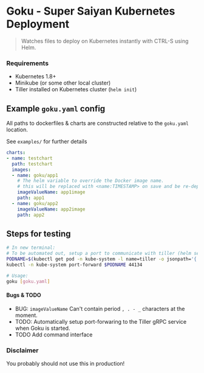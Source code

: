 # Goku - Super Saiyan Kubernetes Deployment
> Watches files to deploy on Kubernetes instantly with CTRL-S using Helm.

### Requirements
* Kubernetes 1.8+
* Minikube (or some other local cluster)
* Tiller installed on Kubernetes cluster (`helm init`)

## Example `goku.yaml` config
All paths to dockerfiles & charts are constructed relative to the `goku.yaml` location.

See `examples/` for further details

```yaml
charts:
- name: testchart
  path: testchart
  images:
  - name: goku/app1
    # The helm variable to override the Docker image name.
    # this will be replaced with <name:TIMESTAMP> on save and be re-deployed.
    imageValueName: app1image
    path: app1
  - name: goku/app2
    imageValueName: app2image
    path: app2
```

## Steps for testing
```bash
# In new terminal:
# To be automated out, setup a port to communicate with tiller (helm server)
PODNAME=$(kubectl get pod -n kube-system -l name=tiller -o jsonpath='{.items[0].metadata.name}')
kubectl -n kube-system port-forward $PODNAME 44134

# Usage:
goku [goku.yaml]
```

#### Bugs & TODO
- BUG: `imageValueName` Can't contain period `, . - _` characters at the moment.
- TODO: Automatically setup port-forwaring to the Tiller gRPC service when Goku is started.
- TODO Add command interface

### Disclaimer
You probably should not use this in production!
